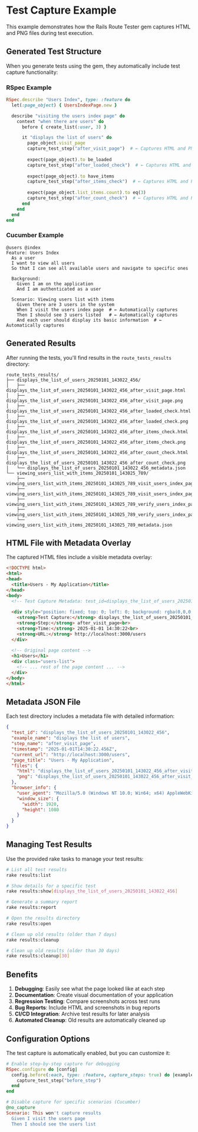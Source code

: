 # Test Capture Example

This example demonstrates how the Rails Route Tester gem captures HTML and PNG files during test execution.

## Generated Test Structure

When you generate tests using the gem, they automatically include test capture functionality:

### RSpec Example

```ruby
RSpec.describe "Users Index", type: :feature do
  let(:page_object) { UsersIndexPage.new }

  describe "visiting the users index page" do
    context "when there are users" do
      before { create_list(:user, 3) }

      it "displays the list of users" do
        page_object.visit_page
        capture_test_step("after_visit_page")  # ← Captures HTML and PNG
        
        expect(page_object).to be_loaded
        capture_test_step("after_loaded_check")  # ← Captures HTML and PNG
        
        expect(page_object).to have_items
        capture_test_step("after_items_check")  # ← Captures HTML and PNG
        
        expect(page_object.list_items.count).to eq(3)
        capture_test_step("after_count_check")  # ← Captures HTML and PNG
      end
    end
  end
end
```

### Cucumber Example

```gherkin
@users @index
Feature: Users Index
  As a user
  I want to view all users
  So that I can see all available users and navigate to specific ones

  Background:
    Given I am on the application
    And I am authenticated as a user

  Scenario: Viewing users list with items
    Given there are 3 users in the system
    When I visit the users index page  # ← Automatically captures
    Then I should see 3 users listed   # ← Automatically captures
    And each user should display its basic information  # ← Automatically captures
```

## Generated Results

After running the tests, you'll find results in the `route_tests_results` directory:

```
route_tests_results/
├── displays_the_list_of_users_20250101_143022_456/
│   ├── displays_the_list_of_users_20250101_143022_456_after_visit_page.html
│   ├── displays_the_list_of_users_20250101_143022_456_after_visit_page.png
│   ├── displays_the_list_of_users_20250101_143022_456_after_loaded_check.html
│   ├── displays_the_list_of_users_20250101_143022_456_after_loaded_check.png
│   ├── displays_the_list_of_users_20250101_143022_456_after_items_check.html
│   ├── displays_the_list_of_users_20250101_143022_456_after_items_check.png
│   ├── displays_the_list_of_users_20250101_143022_456_after_count_check.html
│   ├── displays_the_list_of_users_20250101_143022_456_after_count_check.png
│   └── displays_the_list_of_users_20250101_143022_456_metadata.json
└── viewing_users_list_with_items_20250101_143025_789/
    ├── viewing_users_list_with_items_20250101_143025_789_visit_users_index_page.html
    ├── viewing_users_list_with_items_20250101_143025_789_visit_users_index_page.png
    ├── viewing_users_list_with_items_20250101_143025_789_verify_users_index_page_loaded.html
    ├── viewing_users_list_with_items_20250101_143025_789_verify_users_index_page_loaded.png
    └── viewing_users_list_with_items_20250101_143025_789_metadata.json
```

## HTML File with Metadata Overlay

The captured HTML files include a visible metadata overlay:

```html
<!DOCTYPE html>
<html>
<head>
  <title>Users - My Application</title>
</head>
<body>
  <!-- Test Capture Metadata: test_id=displays_the_list_of_users_20250101_143022_456, step_name=after_visit_page, timestamp=2025-01-01T14:30:22.456Z -->
  
  <div style="position: fixed; top: 0; left: 0; background: rgba(0,0,0,0.8); color: white; padding: 10px; font-family: monospace; font-size: 12px; z-index: 9999; max-width: 100%; word-wrap: break-word;">
    <strong>Test Capture:</strong> displays_the_list_of_users_20250101_143022_456<br>
    <strong>Step:</strong> after_visit_page<br>
    <strong>Time:</strong> 2025-01-01 14:30:22<br>
    <strong>URL:</strong> http://localhost:3000/users
  </div>
  
  <!-- Original page content -->
  <h1>Users</h1>
  <div class="users-list">
    <!-- ... rest of the page content ... -->
  </div>
</body>
</html>
```

## Metadata JSON File

Each test directory includes a metadata file with detailed information:

```json
{
  "test_id": "displays_the_list_of_users_20250101_143022_456",
  "example_name": "displays the list of users",
  "step_name": "after_visit_page",
  "timestamp": "2025-01-01T14:30:22.456Z",
  "current_url": "http://localhost:3000/users",
  "page_title": "Users - My Application",
  "files": {
    "html": "displays_the_list_of_users_20250101_143022_456_after_visit_page.html",
    "png": "displays_the_list_of_users_20250101_143022_456_after_visit_page.png"
  },
  "browser_info": {
    "user_agent": "Mozilla/5.0 (Windows NT 10.0; Win64; x64) AppleWebKit/537.36...",
    "window_size": {
      "width": 1920,
      "height": 1080
    }
  }
}
```

## Managing Test Results

Use the provided rake tasks to manage your test results:

```bash
# List all test results
rake results:list

# Show details for a specific test
rake results:show[displays_the_list_of_users_20250101_143022_456]

# Generate a summary report
rake results:report

# Open the results directory
rake results:open

# Clean up old results (older than 7 days)
rake results:cleanup

# Clean up old results (older than 30 days)
rake results:cleanup[30]
```

## Benefits

1. **Debugging**: Easily see what the page looked like at each step
2. **Documentation**: Create visual documentation of your application
3. **Regression Testing**: Compare screenshots across test runs
4. **Bug Reports**: Include HTML and screenshots in bug reports
5. **CI/CD Integration**: Archive test results for later analysis
6. **Automated Cleanup**: Old results are automatically cleaned up

## Configuration Options

The test capture is automatically enabled, but you can customize it:

```ruby
# Enable step-by-step capture for debugging
RSpec.configure do |config|
  config.before(:each, type: :feature, capture_steps: true) do |example|
    capture_test_step("before_step")
  end
end

# Disable capture for specific scenarios (Cucumber)
@no_capture
Scenario: This won't capture results
  Given I visit the users page
  Then I should see the users list
``` 